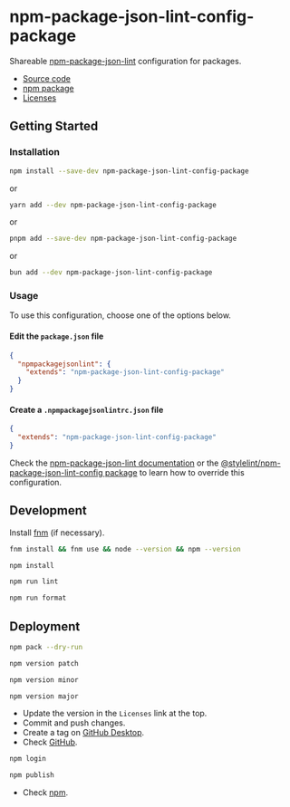 # npm-package-json-lint-config-package

Shareable [npm-package-json-lint](https://npmpackagejsonlint.org/) configuration for packages.

- [Source code](https://github.com/joaopalmeiro/npm-package-json-lint-config-package)
- [npm package](https://www.npmjs.com/package/npm-package-json-lint-config-package)
- [Licenses](https://licenses.dev/npm/npm-package-json-lint-config-package/0.1.0)

## Getting Started

### Installation

```bash
npm install --save-dev npm-package-json-lint-config-package
```

or

```bash
yarn add --dev npm-package-json-lint-config-package
```

or

```bash
pnpm add --save-dev npm-package-json-lint-config-package
```

or

```bash
bun add --dev npm-package-json-lint-config-package
```

### Usage

To use this configuration, choose one of the options below.

#### Edit the `package.json` file

```json
{
  "npmpackagejsonlint": {
    "extends": "npm-package-json-lint-config-package"
  }
}
```

#### Create a `.npmpackagejsonlintrc.json` file

```json
{
  "extends": "npm-package-json-lint-config-package"
}
```

Check the [npm-package-json-lint documentation](https://npmpackagejsonlint.org/docs/configuration#configuration-override) or the [@stylelint/npm-package-json-lint-config package](https://github.com/stylelint/npm-package-json-lint-config/blob/5.0.1/lib/npm-package-json-lint-config.js) to learn how to override this configuration.

## Development

Install [fnm](https://github.com/Schniz/fnm) (if necessary).

```bash
fnm install && fnm use && node --version && npm --version
```

```bash
npm install
```

```bash
npm run lint
```

```bash
npm run format
```

## Deployment

```bash
npm pack --dry-run
```

```bash
npm version patch
```

```bash
npm version minor
```

```bash
npm version major
```

- Update the version in the `Licenses` link at the top.
- Commit and push changes.
- Create a tag on [GitHub Desktop](https://github.blog/2020-05-12-create-and-push-tags-in-the-latest-github-desktop-2-5-release/).
- Check [GitHub](https://github.com/joaopalmeiro/npm-package-json-lint-config-package/tags).

```bash
npm login
```

```bash
npm publish
```

- Check [npm](https://www.npmjs.com/package/npm-package-json-lint-config-package).
